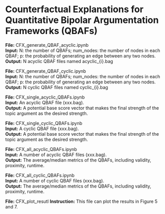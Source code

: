 # Counterfactual Explanations for Quantitative Bipolar Argumentation Frameworks (QBAFs)

**File:** CFX_generate_QBAF_acyclic.ipynb  
**Input:** N: the number of QBAFs; num_nodes: the number of nodes in each QBAF; p: the probability of generating an edge between any two nodes.  
**Output:** N acyclic QBAF files named acyclic_{i}.bag  

**File:** CFX_generate_QBAF_cyclic.ipynb  
**Input:** N: the number of QBAFs; num_nodes: the number of nodes in each QBAF; p: the probability of generating an edge between any two nodes.  
**Output:** N cyclic QBAF files named cyclic_{i}.bag  

**File:** CFX_single_acyclic_QBAFs.ipynb  
**Input:** An acyclic QBAF file (xxx.bag).  
**Output:** A potential base score vector that makes the final strength of the topic argument as the desired strength.

**File:** CFX_single_cyclic_QBAFs.ipynb  
**Input:** A cyclic QBAF file (xxx.bag).  
**Output:** A potential base score vector that makes the final strength of the topic argument as the desired strength.

**File:** CFX_all_acyclic_QBAFs.ipynb  
**Input:** A number of acyclic QBAF files (xxx.bag).  
**Output:** The average/median metrics of the QBAFs, including validity, proximity, runtime.

**File:** CFX_all_cyclic_QBAFs.ipynb  
**Input:** A number of cyclic QBAF files (xxx.bag).  
**Output:** The average/median metrics of the QBAFs, including validity, proximity, runtime.


**File:** CFX_plot_resutl
**Instruction:** This file can plot the results in Figure 5 and 7.

